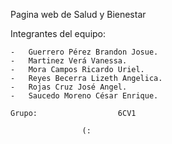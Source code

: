 Pagina web de Salud y Bienestar

Integrantes del equipo:

    -   Guerrero Pérez Brandon Josue.					
    -   Martinez Verá Vanessa.						
    -   Mora Campos Ricardo Uriel.					
    -   Reyes Becerra Lizeth Angelica.					
    -   Rojas Cruz José Angel.						
    -   Saucedo Moreno César Enrique.		

    Grupo:                  6CV1

                    (:


